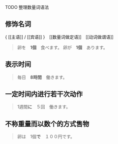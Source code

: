 TODO 整理数量词语法

## 修饰名词

{ [[主语]] / [[宾语]] }　[[数量词做定语]]　[[动词做谓语]]

> 卵を　**1個**　食べます。
> 卵が　**1個**　あります。

## 表示时间

> 毎日　**8時間**　働きます。

## 一定时间内进行若干次动作

> 1週間**に**　５回　働きます。

## 不称重量而以数个的方式售物

> 卵は　1個**で**　１００円です。
